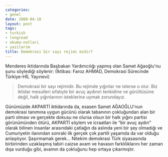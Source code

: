 ```yaml
---
categories:
- genel
date: 2008-04-18
layout: post
tags:
- turkish
- longread
- okuma-notlari
- yazilarim
title: Demokrasi bir sayı rejimi midir?
---
```


Menderes iktidarında Başbakan Yardımcılığı yapmış olan Samet Ağaoğlu'nu şunu söylediği söylenir: (İktibas: Faroz AHMAD, Demokrasi Sürecinde Türkiye-HİL Yayınevi)  

> Demokrasi bir sayı rejimidir. Bu rejimde yığınlar ne isterse o olur. Biz iktidar mesulleri sıfatıyle bir avuç aydının tenkidine ve gürültüsüne değil, halk yığınlarının isteklerine uymak zorundayız.

  
Günümüzde AKPARTİ iktidarında da, esasen Samet AĞAOĞLU'nun demokrasi tanımına uygun gücünü olarak tabanının çokluğundan alan bir parti olması ve gerçekte dokusu ne olursa olsun bir halk yığını partisi görünümünden ötürü, AKPARTİ söylem ve icraatları ile “bir avuç aydın” olarak bilinen insanlar arasındaki çatlağın da aslında yeni bir şey olmadığı ve Cumuriyetin ilanından sonraki ilk gerçek çok partili yaşamda da var olduğu anlaşılıyor. Şaşırmamak gerek… Nitekim demokrasi Türk siyasasında birbirinden uzaklaşmış tabiri caizse avam ve havasın farklılıklarını her zaman dışa vurduğu gibi, avamın da çokluğunu hep ortaya çıkarmıştır.
